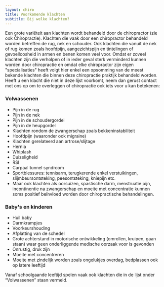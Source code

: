```yaml
---
layout: chiro
title: Voorkomende klachten
subtitle: Bij welke klachten?
---
```

Een grote variëteit aan klachten wordt behandeld door de chiropractor (zie ook Chiropractie). Klachten die vaak door een chiropractor behandeld worden betreffen de rug, nek en schouder. Ook klachten die vanuit de nek of rug komen zoals hoofdpijn, aangezichtspijn en tintelingen of gevoelloosheid in armen en benen komen veel voor. Omdat er zoveel klachten zijn die verholpen of in ieder geval sterk verminderd kunnen worden door chiropractie en omdat elke chiropractor zijn eigen "specialisaties" heeft volgt hier enkel een opsomming van de meest bekende klachten die binnen deze chiropractie praktijk behandeld worden. Heeft u een klacht die niet in deze lijst voorkomt, neem dan gerust contact met ons op om te overleggen of chiropractie ook iets voor u kan betekenen:

### Volwassenen

- Pijn in de rug 
- Pijn in de nek 
- Pijn in de schoudergordel 
- Pijn in de heupgordel 
- Klachten rondom de zwangerschap zoals bekkeninstabiliteit 
- Hoofdpijn (waaronder ook migraine) 
- Klachten gerelateerd aan artrose/slijtage 
- Hernia 
- Whiplash 
- Duizeligheid 
- RSI 
- Carpaal tunnel syndroom 
- Sportblessures: tennisarm, terugkerende enkel verstuikingen, slijmbeursontsteking, peesontsteking, kniepijn etc. 
- Maar ook klachten als oorsuizen, spastische darm, menstruatie pijn, incontinentie na zwangerschap en moeite met concentratie kunnen soms positief beïnvloed worden door chiropractische behandelingen. 

### Baby's en kinderen

- Huil baby
- Darmkrampjes
- Voorkeurshouding
- Afplatting van de schedel
- Grote achterstand in motorische ontwikkeling (omrollen, kruipen, gaan staan) waar geen onderliggende medische oorzaak voor is gevonden
- Onrustig, druk zijn
- Moeite met concentreren
- Moeite met zindelijk worden zoals ongelukjes overdag, bedplassen ook op latere leeftijd

Vanaf schoolgaande leeftijd spelen vaak ook klachten die in de lijst onder “Volwassenen” staan vermeld.